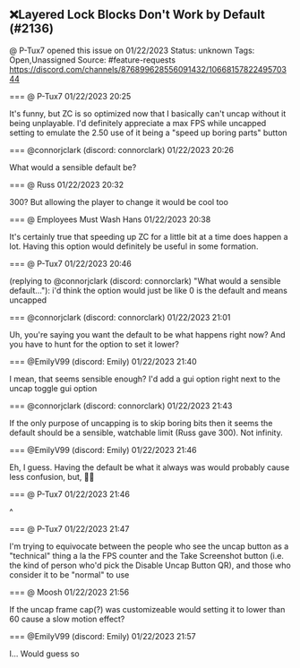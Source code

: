 ## ❌Layered Lock Blocks Don't Work by Default (#2136)
@ P-Tux7 opened this issue on 01/22/2023
Status: unknown
Tags: Open,Unassigned
Source: #feature-requests https://discord.com/channels/876899628556091432/1066815782249570344


=== @ P-Tux7 01/22/2023 20:25

It's funny, but ZC is so optimized now that I basically can't uncap without it being unplayable. I'd definitely appreciate a max FPS while uncapped setting to emulate the 2.50 use of it being a "speed up boring parts" button

=== @connorjclark (discord: connorclark) 01/22/2023 20:26

What would a sensible default be?

=== @ Russ 01/22/2023 20:32

300? But allowing the player to change it would be cool too

=== @ Employees Must Wash Hans 01/22/2023 20:38

It's certainly true that speeding up ZC for a little bit at a time does happen a lot.  Having this option would definitely be useful in some formation.

=== @ P-Tux7 01/22/2023 20:46

(replying to @connorjclark (discord: connorclark) "What would a sensible default…"): i'd think the option would just be like 0 is the default and means uncapped

=== @connorjclark (discord: connorclark) 01/22/2023 21:01

Uh, you're saying you want the default to be what happens right now?
And you have to hunt for the option to set it lower?

=== @EmilyV99 (discord: Emily) 01/22/2023 21:40

I mean, that seems sensible enough?
I'd add a gui option right next to the uncap toggle gui option

=== @connorjclark (discord: connorclark) 01/22/2023 21:43

If the only purpose of uncapping is to skip boring bits then it seems the default should be a sensible, watchable limit (Russ gave 300). Not infinity.

=== @EmilyV99 (discord: Emily) 01/22/2023 21:46

Eh, I guess. Having the default be what it always was would probably cause less confusion, but, 🤷‍♀️

=== @ P-Tux7 01/22/2023 21:46

^

=== @ P-Tux7 01/22/2023 21:47

I'm trying to equivocate between the people who see the uncap button as a "technical" thing a la the FPS counter and the Take Screenshot button (i.e. the kind of person who'd pick the Disable Uncap Button QR), and those who consider it to be "normal" to use

=== @ Moosh 01/22/2023 21:56

If the uncap frame cap(?) was customizeable would setting it to lower than 60 cause a slow motion effect?

=== @EmilyV99 (discord: Emily) 01/22/2023 21:57

I... Would guess so
